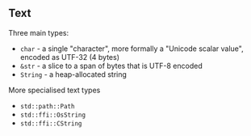 <section class="slide">

# Text

</section>
<section class="slide">

Three main types:

- `char` - a single "character", more formally a "Unicode scalar value", encoded as UTF-32 (4 bytes)
- `&str` - a slice to a span of bytes that is UTF-8 encoded
- `String` - a heap-allocated string

<p class="fragment"> More specialised text types</p>

<ul class="fragment">
    <li><code>std::path::Path</code></li> <li><code>std::ffi::OsString</code></li> <li><code>std::ffi::CString</code></li>
</ul>

</section>
